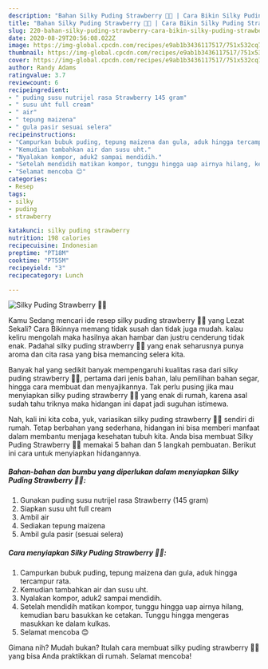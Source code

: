 ```yaml
---
description: "Bahan Silky Puding Strawberry 🍮🍓 | Cara Bikin Silky Puding Strawberry 🍮🍓 Yang Enak Banget"
title: "Bahan Silky Puding Strawberry 🍮🍓 | Cara Bikin Silky Puding Strawberry 🍮🍓 Yang Enak Banget"
slug: 220-bahan-silky-puding-strawberry-cara-bikin-silky-puding-strawberry-yang-enak-banget
date: 2020-08-29T20:56:08.022Z
image: https://img-global.cpcdn.com/recipes/e9ab1b3436117517/751x532cq70/silky-puding-strawberry-🍮🍓-foto-resep-utama.jpg
thumbnail: https://img-global.cpcdn.com/recipes/e9ab1b3436117517/751x532cq70/silky-puding-strawberry-🍮🍓-foto-resep-utama.jpg
cover: https://img-global.cpcdn.com/recipes/e9ab1b3436117517/751x532cq70/silky-puding-strawberry-🍮🍓-foto-resep-utama.jpg
author: Randy Adams
ratingvalue: 3.7
reviewcount: 6
recipeingredient:
- " puding susu nutrijel rasa Strawberry 145 gram"
- " susu uht full cream"
- " air"
- " tepung maizena"
- " gula pasir sesuai selera"
recipeinstructions:
- "Campurkan bubuk puding, tepung maizena dan gula, aduk hingga tercampur rata."
- "Kemudian tambahkan air dan susu uht."
- "Nyalakan kompor, aduk2 sampai mendidih."
- "Setelah mendidih matikan kompor, tunggu hingga uap airnya hilang, kemudian baru basukkan ke cetakan. Tunggu hingga mengeras masukkan ke dalam kulkas."
- "Selamat mencoba 😊"
categories:
- Resep
tags:
- silky
- puding
- strawberry

katakunci: silky puding strawberry 
nutrition: 198 calories
recipecuisine: Indonesian
preptime: "PT18M"
cooktime: "PT55M"
recipeyield: "3"
recipecategory: Lunch

---
```



![Silky Puding Strawberry 🍮🍓](https://img-global.cpcdn.com/recipes/e9ab1b3436117517/751x532cq70/silky-puding-strawberry-🍮🍓-foto-resep-utama.jpg)

Kamu Sedang mencari ide resep silky puding strawberry 🍮🍓 yang Lezat Sekali? Cara Bikinnya memang tidak susah dan tidak juga mudah. kalau keliru mengolah maka hasilnya akan hambar dan justru cenderung tidak enak. Padahal silky puding strawberry 🍮🍓 yang enak seharusnya punya aroma dan cita rasa yang bisa memancing selera kita.

Banyak hal yang sedikit banyak mempengaruhi kualitas rasa dari silky puding strawberry 🍮🍓, pertama dari jenis bahan, lalu pemilihan bahan segar, hingga cara membuat dan menyajikannya. Tak perlu pusing jika mau menyiapkan silky puding strawberry 🍮🍓 yang enak di rumah, karena asal sudah tahu triknya maka hidangan ini dapat jadi suguhan istimewa.




Nah, kali ini kita coba, yuk, variasikan silky puding strawberry 🍮🍓 sendiri di rumah. Tetap berbahan yang sederhana, hidangan ini bisa memberi manfaat dalam membantu menjaga kesehatan tubuh kita. Anda bisa membuat Silky Puding Strawberry 🍮🍓 memakai 5 bahan dan 5 langkah pembuatan. Berikut ini cara untuk menyiapkan hidangannya.

<!--inarticleads1-->

##### Bahan-bahan dan bumbu yang diperlukan dalam menyiapkan Silky Puding Strawberry 🍮🍓:

1. Gunakan  puding susu nutrijel rasa Strawberry (145 gram)
1. Siapkan  susu uht full cream
1. Ambil  air
1. Sediakan  tepung maizena
1. Ambil  gula pasir (sesuai selera)




<!--inarticleads2-->

##### Cara menyiapkan Silky Puding Strawberry 🍮🍓:

1. Campurkan bubuk puding, tepung maizena dan gula, aduk hingga tercampur rata.
1. Kemudian tambahkan air dan susu uht.
1. Nyalakan kompor, aduk2 sampai mendidih.
1. Setelah mendidih matikan kompor, tunggu hingga uap airnya hilang, kemudian baru basukkan ke cetakan. Tunggu hingga mengeras masukkan ke dalam kulkas.
1. Selamat mencoba 😊




Gimana nih? Mudah bukan? Itulah cara membuat silky puding strawberry 🍮🍓 yang bisa Anda praktikkan di rumah. Selamat mencoba!
